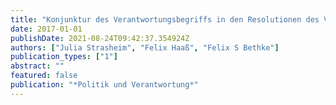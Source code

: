 ```yaml
---
title: "Konjunktur des Verantwortungsbegriffs in den Resolutionen des VN-Sicherheitsrates, 1946-2015"
date: 2017-01-01
publishDate: 2021-08-24T09:42:37.354924Z
authors: ["Julia Strasheim", "Felix Haaß", "Felix S Bethke"]
publication_types: ["1"]
abstract: ""
featured: false
publication: "*Politik und Verantwortung*"
---
```


